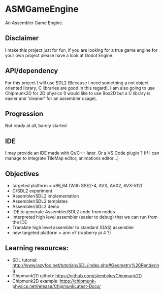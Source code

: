 # ASMGameEngine
An Assembler Game Engine.

## Disclaimer
I make this project just for fun, if you are looking for a true game engine for your own project please have a look at Godot Engine.

## API/dependency
For this project I will use SDL2 (Because I need something a not object oriented library, C libraries are good in this regard).
I am also going to use Chipmunk2D for 2D physics (I would like to use Box2D but a C library is easier and 'cleaner' for an assembler usage).

## Progression
Not ready at all, barely started

## IDE
I may provide an IDE made with Qt/C++ later.
Or a VS Code plugin ? (If I can manage to integrate TileMap editor, animations editor...)

## Objectives
- targeted platform = x86_64 (With SSE2-4, AVX, AVX2, AVX-512)
- C/SDL2 experiment
- Assembler/SDL2 implementation
- Assembler/SDL2 templates
- Assembler/SDL2 demo
- IDE to generate Assembler/SDL2 code from nodes
- Interpreted high level assembler (easier to debug) that we can run from the IDE
- Translate high level assembler to standard (GAS) assembler
- new targeted platform = arm v7 (rapberry pi 4 ?)

## Learning resources:
- SDL tutorial: http://www.lazyfoo.net/tutorials/SDL/index.php#Geometry%20Rendering
- Chipmunk2D github: https://github.com/slembcke/Chipmunk2D
- Chipmunk2D example: https://chipmunk-physics.net/release/ChipmunkLatest-Docs/
